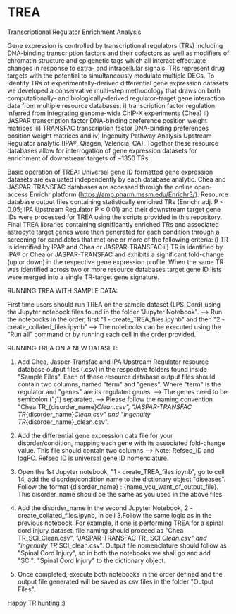 # TREA

Transcriptional Regulator Enrichment Analysis

Gene expression is controlled by transcriptional regulators (TRs) including DNA-binding transcription factors and their cofactors as well as modifiers of chromatin structure and epigenetic tags which all interact effectuate changes in response to extra- and intracellular signals. TRs represent drug targets with the potential to simultaneously modulate multiple DEGs. To identify TRs of experimentally-derived differential gene expression datasets we developed a conservative multi-step methodology that draws on both computationally- and biologically-derived regulator-target gene interaction data from multiple resource databases: i) transcription factor regulation inferred from integrating genome-wide ChIP-X experiments (Chea) ii) JASPAR transcription factor DNA-binding preference position weight matrices iii) TRANSFAC transcription factor DNA-binding preferences position weight matrices and iv) Ingenuity Pathway Analysis Upstream Regulator analytic (IPA®, Qiagen, Valencia, CA). Together these resource databases allow for interrogation of gene expression datasets for enrichment of downstream targets of ~1350 TRs.

Basic operation of TREA: Universal gene ID formatted gene expression datasets are evaluated independently by each database analytic. Chea and JASPAR-TRANSFAC databases are accessed through the online open-access Enrichr platform (https://amp.pharm.mssm.edu/Enrichr3/). Resource database output files containing statistically enriched TRs (Enrichr adj. P < 0.05; IPA Upstream Regulator P < 0.01) and their downstream target gene IDs were processed for TREA using the scripts provided in this repository. Final TREA libraries containing significantly enriched TRs and associated astrocyte target genes were then generated for each condition through a screening for candidates that met one or more of the following criteria: i) TR is identified by IPA® and Chea or JASPAR-TRANSFAC ii) TR is identified by IPA® or Chea or JASPAR-TRANSFAC and exhibits a significant fold-change (up or down) in the respective gene expression profile. When the same TR was identified across two or more resource databases target gene ID lists were merged into a single TR-target gene signature.



RUNNING TREA WITH SAMPLE DATA:

First time users should run TREA on the sample dataset (LPS_Cord) using the Jupyter notebook files found in the folder "Jupyter Notebook". 
--> Run the notebooks in the order, first "1 - create_TREA_files.ipynb" and then "2 - create_collated_files.ipynb"
--> The notebooks can be executed using the "Run all" command or by running each cell in the order provided. 


RUNNING TREA ON A NEW DATASET:

1) Add Chea, Jasper-Transfac and IPA Upstream Regulator resource database output files (.csv) in the respective folders found inside "Sample Files".
Each of these resource database output files should contain two columns, named "term" and "genes". Where "term" is the regulator and "genes" are its regulated genes.
--> The genes need to be semicolon (";") separated. 
--> Please follow the naming convention "Chea TR_{disorder_name}_Clean.csv", "JASPAR-TRANSFAC TR_{disorder_name}_Clean.csv" and "ingenuity TR_{disorder_name}_clean.csv".

2) Add the differential gene expression data file for your disorder/condition, mapping each gene with its associated fold-change value. This file should contain two columns
--> Note: Refseq_ID and logFC. Refseq ID is universal gene ID nomenclature. 

3) Open the 1st Jupyter notebook, "1 - create_TREA_files.ipynb", go to cell 14, add the disorder/condition name to the dictionary object "diseases". Follow the format {disorder_name} : {name_you_want_of_output_file}. This disorder_name should be the same as you used in the above files. 

4) Add the disorder_name in the second Jupyter Notebook, 2 - create_collated_files.ipynb, in cell 3.Follow the same logic as in the previous notebook.
For example, if one is performing TREA for a spinal cord injury dataset, file naming should proceed as  "Chea TR_SCI_Clean.csv", "JASPAR-TRANSFAC TR_ SCI  _Clean.csv" and "ingenuity TR_ SCI_clean.csv". Output file nomenclature should follow as "Spinal Cord Injury", so in both the notebooks we shall go and add "SCI": "Spinal Cord Injury" to the dictionary object.

5) Once completed, execute both notebooks in the order defined and the output file generated will be saved as csv files in the folder "Output Files".

Happy TR hunting :)
